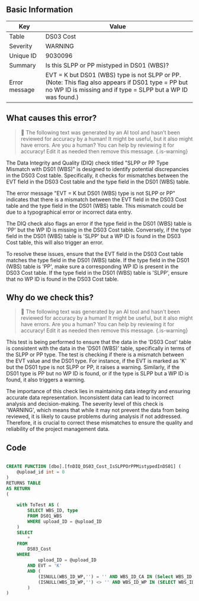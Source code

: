 ## Basic Information
| Key         | Value          |
|-------------|----------------|
| Table       | DS03 Cost |
| Severity    | WARNING |
| Unique ID   | 9030096   |
| Summary     | Is this SLPP or PP mistyped in DS01 (WBS)? |
| Error message | EVT = K but DS01 (WBS) type is not SLPP or PP. (Note: This flag also appears if DS01 type = PP but no WP ID is missing and if type = SLPP but a WP ID was found.) |

## What causes this error?

> :robot: The following text was generated by an AI tool and hasn't been reviewed for accuracy by a human! It might be useful, but it also might have errors. Are you a human? You can help by reviewing it for accuracy! Edit it as needed then remove this message.
{.is-warning}

The Data Integrity and Quality (DIQ) check titled "SLPP or PP Type Mismatch with DS01 (WBS)" is designed to identify potential discrepancies in the DS03 Cost table. Specifically, it checks for mismatches between the EVT field in the DS03 Cost table and the type field in the DS01 (WBS) table.

The error message "EVT = K but DS01 (WBS) type is not SLPP or PP" indicates that there is a mismatch between the EVT field in the DS03 Cost table and the type field in the DS01 (WBS) table. This mismatch could be due to a typographical error or incorrect data entry.

The DIQ check also flags an error if the type field in the DS01 (WBS) table is 'PP' but the WP ID is missing in the DS03 Cost table. Conversely, if the type field in the DS01 (WBS) table is 'SLPP' but a WP ID is found in the DS03 Cost table, this will also trigger an error.

To resolve these issues, ensure that the EVT field in the DS03 Cost table matches the type field in the DS01 (WBS) table. If the type field in the DS01 (WBS) table is 'PP', make sure a corresponding WP ID is present in the DS03 Cost table. If the type field in the DS01 (WBS) table is 'SLPP', ensure that no WP ID is found in the DS03 Cost table.
## Why do we check this?

> :robot: The following text was generated by an AI tool and hasn't been reviewed for accuracy by a human! It might be useful, but it also might have errors. Are you a human? You can help by reviewing it for accuracy! Edit it as needed then remove this message.
{.is-warning}

This test is being performed to ensure that the data in the 'DS03 Cost' table is consistent with the data in the 'DS01 (WBS)' table, specifically in terms of the SLPP or PP type. The test is checking if there is a mismatch between the EVT value and the DS01 type. For instance, if the EVT is marked as 'K' but the DS01 type is not SLPP or PP, it raises a warning. Similarly, if the DS01 type is PP but no WP ID is found, or if the type is SLPP but a WP ID is found, it also triggers a warning.

The importance of this check lies in maintaining data integrity and ensuring accurate data representation. Inconsistent data can lead to incorrect analysis and decision-making. The severity level of this check is 'WARNING', which means that while it may not prevent the data from being reviewed, it is likely to cause problems during analysis if not addressed. Therefore, it is crucial to correct these mismatches to ensure the quality and reliability of the project management data.
## Code

```sql

CREATE FUNCTION [dbo].[fnDIQ_DS03_Cost_IsSLPPOrPPMistypedInDS01] (
	@upload_id int = 0
)
RETURNS TABLE
AS RETURN
(
	
	with ToTest AS (
		SELECT WBS_ID, type 
		FROM DS01_WBS 
		WHERE upload_ID = @upload_ID
	)
	SELECT 
		* 
	FROM 
		DS03_Cost
	WHERE 
			upload_ID = @upload_ID
		AND EVT = 'K'
		AND (
			(ISNULL(WBS_ID_WP,'') = '' AND WBS_ID_CA IN (Select WBS_ID FROM ToTest WHERE type <> 'SLPP')) OR
			(ISNULL(WBS_ID_WP,'') <> '' AND WBS_ID_WP IN (SELECT WBS_ID FROM ToTest WHERE type <> 'PP'))
		)
)
```
